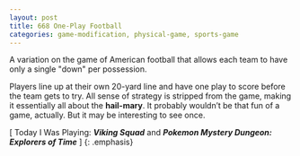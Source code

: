 ```yaml
---
layout: post
title: 668 One-Play Football
categories: game-modification, physical-game, sports-game
---
```

A variation on the game of American football that allows each team to have only a single "down" per possession.

Players line up at their own 20-yard line and have one play to score before the team gets to try.  All sense of strategy is stripped from the game, making it essentially all about the **hail-mary**. It probably wouldn’t be that fun of a game, actually.  But it may be interesting to see once.

[ Today I Was Playing: ***Viking Squad*** and ***Pokemon Mystery Dungeon: Explorers of Time*** ]
{: .emphasis}